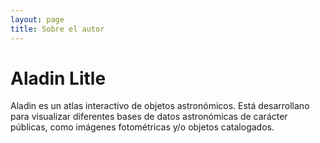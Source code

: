 ```yaml
---
layout: page
title: Sobre el autor
---
```


# Aladin Litle

Aladin es un atlas interactivo de objetos astronómicos. Está desarrollano para visualizar diferentes bases de datos astronómicas de carácter públicas, como imágenes fotométricas y/o objetos catalogados. 

<!-- include Aladin Lite CSS file in the head section of your page -->
<link rel="stylesheet" href="//aladin.u-strasbg.fr/AladinLite/api/v2/latest/aladin.min.css" />
 
<!-- you can skip the following line if your page already integrates the jQuery library -->
<script type="text/javascript" src="//code.jquery.com/jquery-1.12.1.min.js" charset="utf-8"></script>
 
<!-- insert this snippet where you want Aladin Lite viewer to appear and after the loading of jQuery -->
<div id="aladin-lite-div" style="width:800px;height:800px;"></div>
<script type="text/javascript" src="//aladin.u-strasbg.fr/AladinLite/api/v2/latest/aladin.min.js" charset="utf-8"></script>
<script type="text/javascript">
    var aladin = A.aladin('#aladin-lite-div', {survey: "P/DSS2/color", fov:60, target: "NGC 6559"});
</script>
